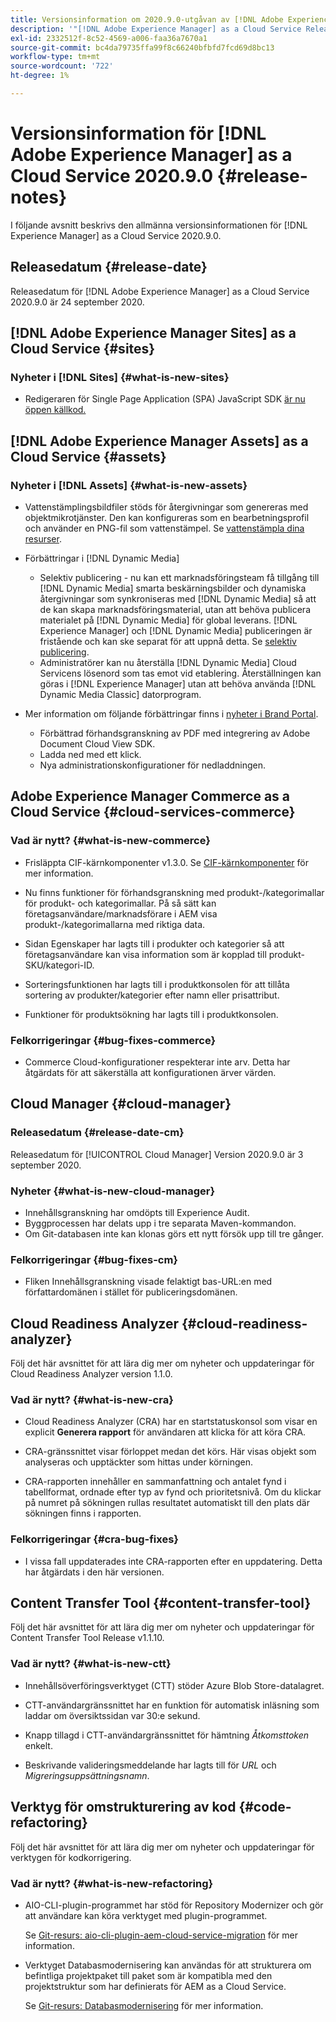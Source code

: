 ```yaml
---
title: Versionsinformation om 2020.9.0-utgåvan av [!DNL Adobe Experience Manager] as a Cloud Service.
description: '"[!DNL Adobe Experience Manager] as a Cloud Service Release Notes for 2020.9.0."'
exl-id: 2332512f-8c52-4569-a006-faa36a7670a1
source-git-commit: bc4da79735ffa99f8c66240bfbfd7fcd69d8bc13
workflow-type: tm+mt
source-wordcount: '722'
ht-degree: 1%

---
```


# Versionsinformation för [!DNL Adobe Experience Manager] as a Cloud Service 2020.9.0 {#release-notes}

I följande avsnitt beskrivs den allmänna versionsinformationen för [!DNL Experience Manager] as a Cloud Service 2020.9.0.

## Releasedatum {#release-date}

Releasedatum för [!DNL Adobe Experience Manager] as a Cloud Service 2020.9.0 är 24 september 2020.

## [!DNL Adobe Experience Manager Sites] as a Cloud Service {#sites}

### Nyheter i [!DNL Sites] {#what-is-new-sites}

* Redigeraren för Single Page Application (SPA) JavaScript SDK [är nu öppen källkod.](/help/implementing/developing/hybrid/reference-materials.md)

## [!DNL Adobe Experience Manager Assets] as a Cloud Service {#assets}

### Nyheter i [!DNL Assets] {#what-is-new-assets}

* Vattenstämplingsbildfiler stöds för återgivningar som genereras med objektmikrotjänster. Den kan konfigureras som en bearbetningsprofil och använder en PNG-fil som vattenstämpel. Se [vattenstämpla dina resurser](/help/assets/watermark-assets.md).

* Förbättringar i [!DNL Dynamic Media]

   * Selektiv publicering - nu kan ett marknadsföringsteam få tillgång till [!DNL Dynamic Media] smarta beskärningsbilder och dynamiska återgivningar som synkroniseras med [!DNL Dynamic Media] så att de kan skapa marknadsföringsmaterial, utan att behöva publicera materialet på [!DNL Dynamic Media] för global leverans. [!DNL Experience Manager] och [!DNL Dynamic Media] publiceringen är fristående och kan ske separat för att uppnå detta. Se [selektiv publicering](/help/assets/dynamic-media/selective-publishing.md).
   * Administratörer kan nu återställa [!DNL Dynamic Media] Cloud Servicens lösenord som tas emot vid etablering. Återställningen kan göras i [!DNL Experience Manager] utan att behöva använda [!DNL Dynamic Media Classic] datorprogram.

* Mer information om följande förbättringar finns i [nyheter i Brand Portal](https://experienceleague.adobe.com/docs/experience-manager-brand-portal/using/introduction/whats-new.html).

   * Förbättrad förhandsgranskning av PDF med integrering av Adobe Document Cloud View SDK.
   * Ladda ned med ett klick.
   * Nya administrationskonfigurationer för nedladdningen.

<!--
### Bugs Fixed {#bugs-fixed-assets}

TBD: list of Assets aaCS bugs that are fixed.
-->

## Adobe Experience Manager Commerce as a Cloud Service {#cloud-services-commerce}

### Vad är nytt? {#what-is-new-commerce}

* Frisläppta CIF-kärnkomponenter v1.3.0. Se [CIF-kärnkomponenter](https://github.com/adobe/aem-core-cif-components/releases/tag/core-cif-components-reactor-1.3.0) för mer information.

* Nu finns funktioner för förhandsgranskning med produkt-/kategorimallar för produkt- och kategorimallar. På så sätt kan företagsanvändare/marknadsförare i AEM visa produkt-/kategorimallarna med riktiga data.

* Sidan Egenskaper har lagts till i produkter och kategorier så att företagsanvändare kan visa information som är kopplad till produkt-SKU/kategori-ID.

* Sorteringsfunktionen har lagts till i produktkonsolen för att tillåta sortering av produkter/kategorier efter namn eller prisattribut.

* Funktioner för produktsökning har lagts till i produktkonsolen.

### Felkorrigeringar {#bug-fixes-commerce}

* Commerce Cloud-konfigurationer respekterar inte arv. Detta har åtgärdats för att säkerställa att konfigurationen ärver värden.

## Cloud Manager {#cloud-manager}

### Releasedatum {#release-date-cm}

Releasedatum för [!UICONTROL Cloud Manager] Version 2020.9.0 är 3 september 2020.

### Nyheter {#what-is-new-cloud-manager}

* Innehållsgranskning har omdöpts till Experience Audit.
* Byggprocessen har delats upp i tre separata Maven-kommandon.
* Om Git-databasen inte kan klonas görs ett nytt försök upp till tre gånger.

### Felkorrigeringar {#bug-fixes-cm}

* Fliken Innehållsgranskning visade felaktigt bas-URL:en med författardomänen i stället för publiceringsdomänen.

## Cloud Readiness Analyzer {#cloud-readiness-analyzer}

Följ det här avsnittet för att lära dig mer om nyheter och uppdateringar för Cloud Readiness Analyzer version 1.1.0.

### Vad är nytt? {#what-is-new-cra}

* Cloud Readiness Analyzer (CRA) har en startstatuskonsol som visar en explicit **Generera rapport** för användaren att klicka för att köra CRA.

* CRA-gränssnittet visar förloppet medan det körs. Här visas objekt som analyseras och upptäckter som hittas under körningen.

* CRA-rapporten innehåller en sammanfattning och antalet fynd i tabellformat, ordnade efter typ av fynd och prioritetsnivå. Om du klickar på numret på sökningen rullas resultatet automatiskt till den plats där sökningen finns i rapporten.

### Felkorrigeringar {#cra-bug-fixes}

* I vissa fall uppdaterades inte CRA-rapporten efter en uppdatering. Detta har åtgärdats i den här versionen.

## Content Transfer Tool {#content-transfer-tool}

Följ det här avsnittet för att lära dig mer om nyheter och uppdateringar för Content Transfer Tool Release v1.1.10.

### Vad är nytt? {#what-is-new-ctt}

* Innehållsöverföringsverktyget (CTT) stöder Azure Blob Store-datalagret.

* CTT-användargränssnittet har en funktion för automatisk inläsning som laddar om översiktssidan var 30:e sekund.

* Knapp tillagd i CTT-användargränssnittet för hämtning *Åtkomsttoken* enkelt.

* Beskrivande valideringsmeddelande har lagts till för *URL* och *Migreringsuppsättningsnamn*.

## Verktyg för omstrukturering av kod {#code-refactoring}

Följ det här avsnittet för att lära dig mer om nyheter och uppdateringar för verktygen för kodkorrigering.

### Vad är nytt? {#what-is-new-refactoring}

* AIO-CLI-plugin-programmet har stöd för Repository Modernizer och gör att användare kan köra verktyget med plugin-programmet.

   Se [Git-resurs: aio-cli-plugin-aem-cloud-service-migration](https://github.com/adobe/aio-cli-plugin-aem-cloud-service-migration) för mer information.

* Verktyget Databasmodernisering kan användas för att strukturera om befintliga projektpaket till paket som är kompatibla med den projektstruktur som har definierats för AEM as a Cloud Service.

   Se [Git-resurs: Databasmodernisering](https://github.com/adobe/aem-cloud-service-source-migration/tree/master/packages/repository-modernizer) för mer information.

